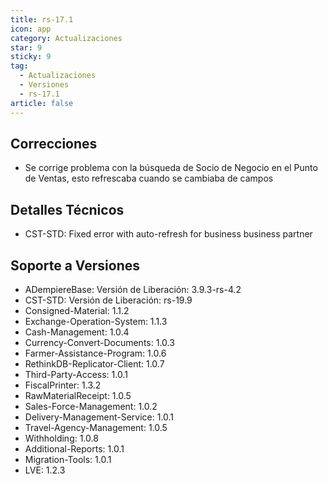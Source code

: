 ```yaml
---
title: rs-17.1
icon: app
category: Actualizaciones
star: 9
sticky: 9
tag:
  - Actualizaciones
  - Versiones
  - rs-17.1
article: false
---
```


## Correcciones

- Se corrige problema con la búsqueda de Socio de Negocio en el Punto de Ventas, esto refrescaba cuando se cambiaba de campos

## Detalles Técnicos

- CST-STD: Fixed error with auto-refresh for business business partner

## Soporte a Versiones

- ADempiereBase: Versión de Liberación: 3.9.3-rs-4.2
- CST-STD: Versión de Liberación: rs-19.9
- Consigned-Material: 1.1.2
- Exchange-Operation-System: 1.1.3
- Cash-Management: 1.0.4
- Currency-Convert-Documents: 1.0.3
- Farmer-Assistance-Program: 1.0.6
- RethinkDB-Replicator-Client: 1.0.7
- Third-Party-Access: 1.0.1
- FiscalPrinter: 1.3.2
- RawMaterialReceipt: 1.0.5
- Sales-Force-Management: 1.0.2
- Delivery-Management-Service: 1.0.1
- Travel-Agency-Management: 1.0.5
- Withholding: 1.0.8
- Additional-Reports: 1.0.1
- Migration-Tools: 1.0.1
- LVE: 1.2.3

